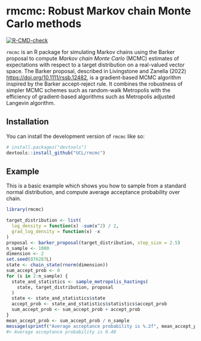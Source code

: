 
<!-- README.md is generated from README.Rmd. Please edit that file -->

# rmcmc: Robust Markov chain Monte Carlo methods

<!-- badges: start -->

[![R-CMD-check](https://github.com/UCL/rmcmc/actions/workflows/R-CMD-check.yaml/badge.svg)](https://github.com/UCL/rmcmc/actions/workflows/R-CMD-check.yaml)
<!-- badges: end -->

`rmcmc` is an R package for simulating Markov chains using the Barker
proposal to compute *Markov chain Monte Carlo* (MCMC) estimates of
expectations with respect to a target distribution on a real-valued
vector space. The Barker proposal, described in Livingstone and Zanella
(2022) <https://doi.org/10.1111/rssb.12482>, is a gradient-based MCMC
algorithm inspired by the Barker accept-reject rule. It combines the
robustness of simpler MCMC schemes such as random-walk Metropolis with
the efficiency of gradient-based algorithms such as Metropolis adjusted
Langevin algorithm.

## Installation

You can install the development version of `rmcmc` like so:

``` r
# install.packages("devtools")
devtools::install_github("UCL/rmcmc")
```

## Example

This is a basic example which shows you how to sample from a standard
normal distribution, and compute average acceptance probability over
chain.

``` r
library(rmcmc)

target_distribution <- list(
  log_density = function(x) -sum(x^2) / 2,
  grad_log_density = function(x) -x
)
proposal <- barker_proposal(target_distribution, step_size = 2.5)
n_sample <- 1000
dimension <- 2
set.seed(876287L)
state <- chain_state(rnorm(dimension))
sum_accept_prob <- 0
for (s in 2:n_sample) {
  state_and_statistics <- sample_metropolis_hastings(
    state, target_distribution, proposal
  )
  state <- state_and_statistics$state
  accept_prob <- state_and_statistics$statistics$accept_prob
  sum_accept_prob <- sum_accept_prob + accept_prob
}
mean_accept_prob <- sum_accept_prob / n_sample
message(sprintf("Average acceptance probability is %.2f", mean_accept_prob))
#> Average acceptance probability is 0.40
```
